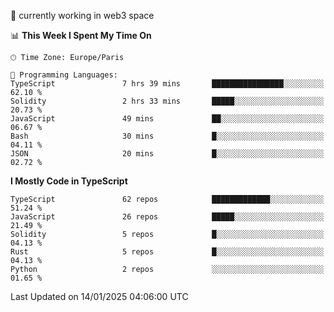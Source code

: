 🔭 currently working in web3 space

<!--START_SECTION:waka-->
📊 **This Week I Spent My Time On** 

```text
🕑︎ Time Zone: Europe/Paris

💬 Programming Languages: 
TypeScript               7 hrs 39 mins       ████████████████░░░░░░░░░   62.10 % 
Solidity                 2 hrs 33 mins       █████░░░░░░░░░░░░░░░░░░░░   20.73 % 
JavaScript               49 mins             ██░░░░░░░░░░░░░░░░░░░░░░░   06.67 % 
Bash                     30 mins             █░░░░░░░░░░░░░░░░░░░░░░░░   04.11 % 
JSON                     20 mins             █░░░░░░░░░░░░░░░░░░░░░░░░   02.72 % 
```

**I Mostly Code in TypeScript** 

```text
TypeScript               62 repos            █████████████░░░░░░░░░░░░   51.24 % 
JavaScript               26 repos            █████░░░░░░░░░░░░░░░░░░░░   21.49 % 
Solidity                 5 repos             █░░░░░░░░░░░░░░░░░░░░░░░░   04.13 % 
Rust                     5 repos             █░░░░░░░░░░░░░░░░░░░░░░░░   04.13 % 
Python                   2 repos             ░░░░░░░░░░░░░░░░░░░░░░░░░   01.65 % 
```




 Last Updated on 14/01/2025 04:06:00 UTC
<!--END_SECTION:waka-->
